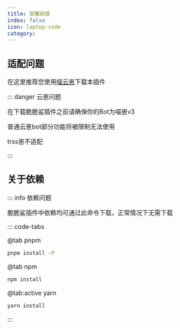 ```yaml
---
title: 部署前提
index: false
icon: laptop-code
category:
---
```


## 适配问题

在这里推荐您使用[喵云崽](https://gitee.com/yoimiya-kokomi/Miao-Yunzai)下载本插件

::: danger 云崽问题

在下载脆脆鲨插件之前请确保你的Bot为喵崽v3

普通云崽bot部分功能将被限制无法使用

trss崽不适配

::: 


## 关于依赖


::: info 依赖问题

脆脆鲨插件中依赖均可通过此命令下载，正常情况下无需下载

::: code-tabs

@tab pnpm

```bash
pnpm install -P
```

@tab npm

```bash
npm install
```

@tab:active yarn

```bash
yarn install
```
:::

